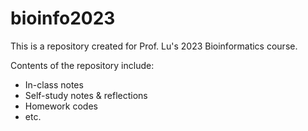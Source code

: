 # bioinfo2023
This is a repository created for Prof. Lu's 2023 Bioinformatics course.

Contents of the repository include:
* In-class notes
* Self-study notes & reflections
* Homework codes
* etc.
